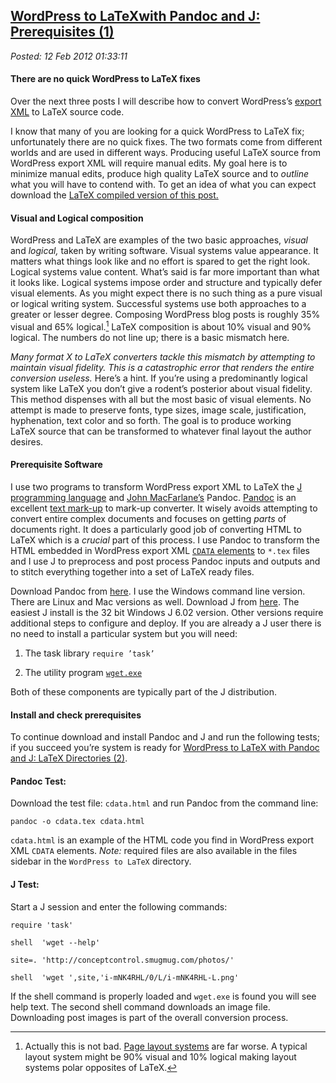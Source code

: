  
[WordPress to LaTeXwith Pandoc and J: Prerequisites (1)](http://bakerjd99.wordpress.com/2012/02/11/wordpress-to-latex-with-pandoc-and-j-prerequisites-part-1/)
--------------------------------------------------------------------------------------------------------------------------------------------------------------

*Posted: 12 Feb 2012 01:33:11*

#### There are no quick WordPress to LaTeX fixes

Over the next three posts I will describe how to convert WordPress’s
[export XML](http://en.blog.wordpress.com/2006/06/12/xml-import-export/)
to LaTeX source code.

I know that many of you are looking for a quick WordPress to LaTeX fix;
unfortunately there are no quick fixes. The two formats come from
different worlds and are used in different ways. Producing useful
LaTeX source from WordPress export XML will require manual edits. My
goal here is to minimize manual edits, produce high quality LaTeX source
and to *outline* what you will have to contend with. To get an idea of
what you can expect download the [LaTeX compiled version of this
post.](http://www.box.com/s/eqnv3obuy0detf99nruf)

#### Visual and Logical composition

WordPress and LaTeX are examples of the two basic approaches, *visual*
and *logical,* taken by writing software. Visual systems value
appearance. It matters what things look like and no effort is spared to
get the right look. Logical systems value content. What’s said is far
more important than what it looks like. Logical systems impose order and
structure and typically defer visual elements. As you might expect there
is no such thing as a pure visual or logical writing system. Successful
systems use both approaches to a greater or lesser degree. Composing
WordPress blog posts is roughly 35% visual and 65% logical.[^a2374]
LaTeX composition is about 10% visual and 90% logical. The numbers do
not line up; there is a basic mismatch here.

*Many format X to LaTeX converters tackle this mismatch by attempting to
maintain visual fidelity. This is a catastrophic error that renders the
entire conversion useless.* Here’s a hint. If you’re using a
predominantly logical system like LaTeX you don’t give a rodent’s
posterior about visual fidelity. This method dispenses with all but the
most basic of visual elements. No attempt is made to preserve fonts,
type sizes, image scale, justification, hyphenation, text color and so
forth. The goal is to produce working LaTeX source that can be
transformed to whatever final layout the author desires.

#### Prerequisite Software

I use two programs to transform WordPress export XML to LaTeX the [J
programming language](http://www.jsoftware.com/) and [John
MacFarlane’s](http://johnmacfarlane.net/) Pandoc.
[Pandoc](http://johnmacfarlane.net/pandoc/) is an excellent [text
mark-up](http://en.wikipedia.org/wiki/Markup\_language) to mark-up
converter. It wisely avoids attempting to convert entire complex
documents and focuses on getting *parts* of documents right. It does a
particularly good job of converting HTML to LaTeX which is a *crucial*
part of this process. I use Pandoc to transform the HTML embedded in
WordPress export XML [`CDATA`
elements](http://en.wikipedia.org/wiki/CDATA) to `*.tex` files and I use
J to preprocess and post process Pandoc inputs and outputs and to stitch
everything together into a set of LaTeX ready files.

Download Pandoc from
[here](http://johnmacfarlane.net/pandoc/installing.html). I use the
Windows command line version. There are Linux and Mac versions as well.
Download J from [here](http://www.jsoftware.com/stable.htm). The easiest
J install is the 32 bit Windows J 6.02 version. Other versions require
additional steps to configure and deploy. If you are already a J user
there is no need to install a particular system but you will need:

1.  The task library `require ’task’`

2.  The utility program [`wget.exe`](http://www.gnu.org/software/wget/)

Both of these components are typically part of the J distribution.

#### Install and check prerequisites

To continue download and install Pandoc and J and run the following
tests; if you succeed you’re system is ready for [WordPress to
LaTeX with Pandoc and J: LaTeX Directories
(2)](http://bakerjd99.wordpress.com/2012/02/18/wordpress-to-latex-with-pandoc-and-j-latex-directories-part-2-2/).

#### Pandoc Test:

Download the test file: `cdata.html` and run Pandoc from the command
line:

    pandoc -o cdata.tex cdata.html

`cdata.html` is an example of the HTML code you find in WordPress export
XML `CDATA` elements. *Note:* required files are also available in the
files sidebar in the `WordPress to LaTeX` directory.

#### J Test:

Start a J session and enter the following commands:

    require 'task'

    shell  'wget --help'

    site=. 'http://conceptcontrol.smugmug.com/photos/'

    shell  'wget ',site,'i-mNK4RHL/0/L/i-mNK4RHL-L.png'

If the shell command is properly loaded and `wget.exe` is found you will
see help text. The second shell command downloads an image file.
Downloading post images is part of the overall conversion process.

[^a2374]: Actually this is not bad. [Page layout
    systems](http://graphicssoft.about.com/od/findsoftware/a/pagelayout.htm)
    are far worse. A typical layout system might be 90% visual and 10%
    logical making layout systems polar opposites of LaTeX.
